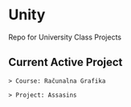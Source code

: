 # Unity
Repo for University Class Projects

## Current Active Project

   ```console
   > Course: Računalna Grafika
   ```

   ```console
   > Project: Assasins
   ```
